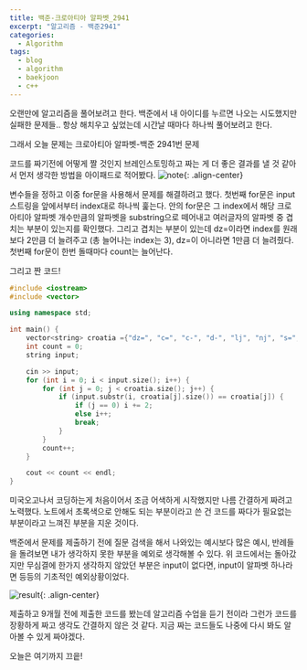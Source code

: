 ```yaml
---
title: 백준-크로아티아 알파벳_2941
excerpt: "알고리즘 - 백준2941"
categories:
  - Algorithm
tags: 
  - blog 
  - algorithm 
  - baekjoon
  - c++
---
```


오랜만에 알고리즘을 풀어보려고 한다.
백준에서 내 아이디를 누르면 나오는 시도했지만 실패한 문제들.. 항상 해치우고 싶었는데 시간날 때마다 하나씩 풀어보려고 한다.

그래서 오늘 문제는 크로아티아 알파벳-백준 2941번 문제

코드를 짜기전에 어떻게 짤 것인지 브레인스토밍하고 짜는 게 더 좋은 결과를 낼 것 같아서 먼저 생각한 방법을 아이패드로 적어봤다.
![note](https://noonnoo.github.io/assets/images/algorithm/2020_01/2941_note.jpg "변수와 함수를 어떻게 짤지와 이렇게 짜면 시간, 공간 복잡도가 어떻게 나올지를 적어봤다."){: .align-center}

변수들을 정하고 이중 for문을 사용해서 문제를 해결하려고 했다.
첫번째 for문은 input 스트링을 앞에서부터 index대로 하나씩 훑는다. 안의 for문은 그 index에서 해당 크로아티아 알파벳 개수만큼의 알파벳을 substring으로 떼어내고 여러글자의 알파벳 중 겹치는 부분이 있는지를 확인했다.
그리고 겹치는 부분이 있는데 dz=이라면 index를 원래보다 2만큼 더 늘려주고 (총 늘어나는 index는 3), dz=이 아니라면 1만큼 더 늘려줬다.
첫번째 for문이 한번 돌때마다 count는 늘어난다.

그리고 짠 코드!

```cpp
#include <iostream>
#include <vector>

using namespace std;

int main() {
	vector<string> croatia ={"dz=", "c=", "c-", "d-", "lj", "nj", "s=", "z="};
	int count = 0;
	string input;

	cin >> input;
	for (int i = 0; i < input.size(); i++) {
		for (int j = 0; j < croatia.size(); j++) {
			if (input.substr(i, croatia[j].size()) == croatia[j]) {
				if (j == 0) i += 2;	
				else i++;
				break;
			}
		}
		count++;
	}

	cout << count << endl;
}
```
미국오고나서 코딩하는게 처음이어서 조금 어색하게 시작했지만 나름 간결하게 짜려고 노력했다.
노트에서 초록색으로 안해도 되는 부분이라고 쓴 건 코드를 짜다가 필요없는 부분이라고 느껴진 부분을 지운 것이다.

백준에서 문제를 제출하기 전에 질문 검색을 해서 나와있는 예시보다 많은 예시, 반례들을 돌려보면 내가 생각하지 못한 부분을 예외로 생각해볼 수 있다.
위 코드에서는 돌아갔지만 무심결에 한가지 생각하지 않았던 부분은 input이 없다면, input이 알파벳 하나라면 등등의 기초적인 예외상황이었다. 

![result](https://noonnoo.github.io/assets/images/algorithm/2020_01/2941_bj.png "백준 결과! 9개월전에 실패한 것도 나와있다.."){: .align-center}

제출하고 9개월 전에 제출한 코드를 봤는데 알고리즘 수업을 듣기 전이라 그런가 코드를 장황하게 짜고 생각도 간결하지 않은 것 같다.
지금 짜는 코드들도 나중에 다시 봐도 알아볼 수 있게 짜야겠다.

오늘은 여기까지 끄읕!
